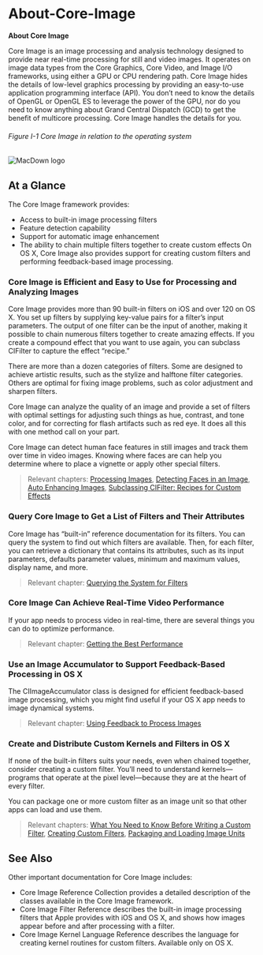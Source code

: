 # About-Core-Image
**About Core Image**

Core Image is an image processing and analysis technology designed to provide near real-time processing for still and video images. It operates on image data types from the Core Graphics, Core Video, and Image I/O frameworks, using either a GPU or CPU rendering path. Core Image hides the details of low-level graphics processing by providing an easy-to-use application programming interface (API). You don’t need to know the details of OpenGL or OpenGL ES to leverage the power of the GPU, nor do you need to know anything about Grand Central Dispatch (GCD) to get the benefit of multicore processing. Core Image handles the details for you.

###### Figure I-1  Core Image in relation to the operating system

![MacDown logo](https://developer.apple.com/library/prerelease/content/documentation/GraphicsImaging/Conceptual/CoreImaging/art/architecture_2x.png)

## At a Glance

The Core Image framework provides:

* Access to built-in image processing filters
* Feature detection capability
* Support for automatic image enhancement
* The ability to chain multiple filters together to create custom effects
On OS X, Core Image also provides support for creating custom filters and performing feedback-based image processing.

### Core Image is Efficient and Easy to Use for Processing and Analyzing Images

Core Image provides more than 90 built-in filters on iOS and over 120 on OS X. You set up filters by supplying key-value pairs for a filter’s input parameters. The output of one filter can be the input of another, making it possible to chain numerous filters together to create amazing effects. If you create a compound effect that you want to use again, you can subclass CIFilter to capture the effect “recipe.”

There are more than a dozen categories of filters. Some are designed to achieve artistic results, such as the stylize and halftone filter categories. Others are optimal for fixing image problems, such as color adjustment and sharpen filters.

Core Image can analyze the quality of an image and provide a set of filters with optimal settings for adjusting such things as hue, contrast, and tone color, and for correcting for flash artifacts such as red eye. It does all this with one method call on your part.

Core Image can detect human face features in still images and track them over time in video images. Knowing where faces are can help you determine where to place a vignette or apply other special filters.


> Relevant chapters: [Processing Images](https://github.com/Jerrywx/About-Core-Image/blob/master/note/ProcessingImages.md), [Detecting Faces in an Image](https://github.com/Jerrywx/About-Core-Image/blob/master/note/DetectingFacesinanImage.md), [Auto Enhancing Images](https://github.com/Jerrywx/About-Core-Image/blob/master/note/AutoEnhancingImages.md), [Subclassing CIFilter: Recipes for Custom Effects](https://github.com/Jerrywx/About-Core-Image/blob/master/note/SubclassingCIFilter_RecipesforCustomEffects.md)

### Query Core Image to Get a List of Filters and Their Attributes
Core Image has “built-in” reference documentation for its filters. You can query the system to find out which filters are available. Then, for each filter, you can retrieve a dictionary that contains its attributes, such as its input parameters, defaults parameter values, minimum and maximum values, display name, and more.

> Relevant chapter:  [Querying the System for Filters]()


### Core Image Can Achieve Real-Time Video Performance

If your app needs to process video in real-time, there are several things you can do to optimize performance.

> Relevant chapter: [Getting the Best Performance]()


### Use an Image Accumulator to Support Feedback-Based Processing in OS X
The CIImageAccumulator class is designed for efficient feedback-based image processing, which you might find useful if your OS X app needs to image dynamical systems.

> Relevant chapter:  [Using Feedback to Process Images]()

### Create and Distribute Custom Kernels and Filters in OS X
If none of the built-in filters suits your needs, even when chained together, consider creating a custom filter. You’ll need to understand kernels—programs that operate at the pixel level—because they are at the heart of every filter.

You can package one or more custom filter as an image unit so that other apps can load and use them.

> Relevant chapters: [What You Need to Know Before Writing a Custom Filter](), [Creating Custom Filters](), [Packaging and Loading Image Units]()


## See Also

Other important documentation for Core Image includes:

* Core Image Reference Collection provides a detailed description of the classes available in the Core Image framework.
* Core Image Filter Reference describes the built-in image processing filters that Apple provides with iOS and OS X, and shows how images appear before and after processing with a filter.
* Core Image Kernel Language Reference describes the language for creating kernel routines for custom filters. Available only on OS X.




